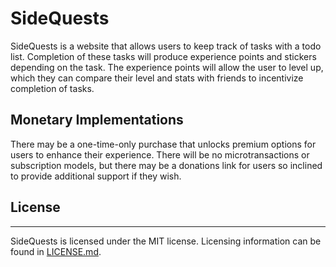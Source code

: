 # SideQuests

SideQuests is a website that allows users to keep track of tasks with a todo list. Completion of these tasks will produce experience points and stickers depending on the task. The experience points will allow the user to level up, which they can compare their level and stats with friends to incentivize completion of tasks.

## Monetary Implementations

There may be a one-time-only purchase that unlocks premium options for users to enhance their experience. There will be no microtransactions or subscription models, but there may be a donations link for users so inclined to provide additional support if they wish.


## License

---

SideQuests is licensed under the MIT license. Licensing information can be found in [LICENSE.md](LICENSE.md).
